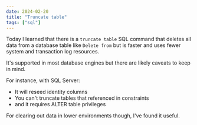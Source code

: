 ```yaml
---
date: 2024-02-20
title: "Truncate table"
tags: ["sql"]
---
```



Today I learned that there is a `truncate table` SQL command that deletes all data from a database table like `Delete from` but is faster and uses fewer system and transaction log resources.

It's supported in most database engines but there are likely caveats to keep in mind.

For instance, with SQL Server:

* It will reseed identity columns
* You can't truncate tables that referenced in constraints
* and it requires ALTER table privileges

For clearing out data in lower environments though, I've found it useful.
